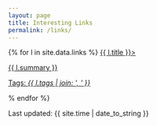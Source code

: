 ```yaml
---
layout: page
title: Interesting Links
permalink: /links/
---
```


{% for l in site.data.links %}
<a href="{{ l.url }}">{{ l.title }}>
    <p>{{ l.summary }}</p>
    <p class="h6">Tags: <i>{{ l.tags | join: ', ' }}</i></p>
</a>
% endfor %}

Last updated: {{ site.time | date_to_string }}

<!--
{% for l in site.data.links %}
<div class="md-col-6 mb2">
  <a class="overflow-hidden bg-white border rounded" href="{{ l.url }}">
    <div class="p1 white bg-blue">
      <h4 class="p1">{{ l.title }}</h4>
      <span class="right inline-block px1 white bg-gray rounded">{{ l.tags }}</span>
    </div>
    <div class="p1 clearfix">
      <p class="left m0">{{ l.summary }}</p>
    </div>
  </a>
</div>
{% endfor %}

<hr>
-->
